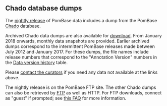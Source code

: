 ## Chado database dumps

The [nightly release](ftp://ftp.pombase.org/nightly_update/) of
PomBase data includes a dump from the PomBase
[Chado](http://gmod.org/wiki/Chado) database.

Archived Chado data dumps are also available for
[download](http://curation.pombase.org/releases/). From January 2018
onwards, monthly data snapshots are provided. Earlier archived dumps
correspond to the intermittent PomBase releases made between July 2012
and January 2017. For these dumps, the file names include release
numbers that correspond to the "Annotation Version" numbers in the
[Data version history](/about/version-history) table.

Please [contact the curators](mailto:helpdesk@pombase.org)
if you need any data not available at the links above.

The nightly release is on the PomBase FTP site. The other Chado dumps
can also be retrieved by [FTP](ftp://ftp.pombase.org/releases/) as
well as HTTP. For FTP downloads, connect as "guest" if prompted; see
[this FAQ](faq/do-i-need-password-download-ftp-site) for more
information.


